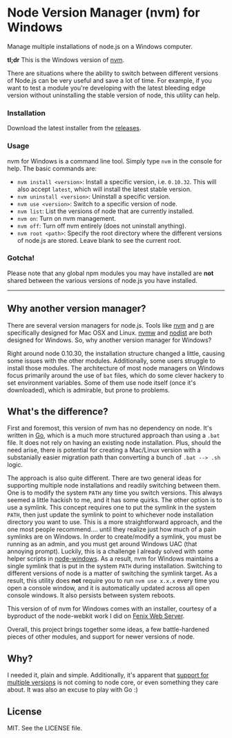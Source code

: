 # Node Version Manager (nvm) for Windows

Manage multiple installations of node.js on a Windows computer.

**tl;dr** This is the Windows version of [nvm](https://github.com/creationix/nvm).

There are situations where the ability to switch between different versions of Node.js can be very
useful and save a lot of time. For example, if you want to test a module you're developing with the latest
bleeding edge version without uninstalling the stable version of node, this utility can help.

### Installation

Download the latest installer from the [releases](https://github.com/coreybutler/nvm/releases).

### Usage

nvm for Windows is a command line tool. Simply type `nvm` in the console for help. The basic commands are:

- `nvm install <version>`: Install a specific version, i.e. `0.10.32`. This will also accept `latest`, which will install the latest stable version.
- `nvm uninstall <version>`: Uninstall a specific version.
- `nvm use <version>`: Switch to a specific version of node.
- `nvm list`: List the versions of node that are currently installed.
- `nvm on`: Turn on nvm management.
- `nvm off`: Turn off nvm entirely (does not uninstall anything).
- `nvm root <path>`: Specify the root directory where the different versions of node.js are stored. Leave <path> blank to see the current root.

### Gotcha!

Please note that any global npm modules you may have installed are **not** shared between the various versions of node.js you have installed.

---

## Why another version manager?

There are several version managers for node.js. Tools like [nvm](https://github.com/creationix/nvm) and [n](https://github.com/visionmedia/n)
are specifically designed for Mac OSX and Linux. [nvmw](https://github.com/hakobera/nvmw) and [nodist](https://github.com/marcelklehr/nodist)
are both designed for Windows. So, why another version manager for Windows?

Right around node 0.10.30, the installation structure changed a little, causing some issues with the other modules. Additionally, some users
struggle to install those modules. The architecture of most node managers on Windows focus primarily around the use of `bat` files, which
do some clever hackery to set environment variables. Some of them use node itself (once it's downloaded), which is admirable, but prone to
problems.

## What's the difference?

First and foremost, this version of nvm has no dependency on node. It's written in [Go](http://golang.org/), which is a much more structured
approach than using a `.bat` file. It does not rely on having an existing node installation. Plus, should the need arise, there is potential
for creating a Mac/Linux version with a substanially easier migration path than converting a bunch of `.bat --> .sh` logic.

The approach is also quite different. There are two general ideas for supporting multiple node installations and readily switching between them.
One is to modify the system `PATH` any time you switch versions. This always seemed a little hackish to me, and it has some quirks. The other option
is to use a symlink. This concept requires one to put the symlink in the system `PATH`, then just update the symlink to point to whichever node
installation directory you want to use. This is a more straightforward approach, and the one most people recommend.... until they realize just how much
of a pain symlinks are on Windows. In order to create/modify a symlink, you must be running as an admin, and you must get around Windows UAC (that
annoying prompt). Luckily, this is a challenge I already solved with some helper scripts in [node-windows](http://github.com/coreybutler/node-windows).
As a result, nvm for Windows maintains a single symlink that is put in the system `PATH` during installation. Switching to different versions of node
is a matter of switching the symlink target. As a result, this utility does **not** require you to run `nvm use x.x.x` every time you open a console
window, and it is automatically updated across all open console windows. It also persists between system reboots.

This version of of nvm for Windows comes with an installer, courtesy of a byproduct of the node-webkit work I did on [Fenix Web Server](http://fenixwebserver.com).

Overall, this project brings together some ideas, a few battle-hardened pieces of other modules, and support for newer versions of node.

## Why?

I needed it, plain and simple. Additionally, it's apparent that [support for multiple versions](https://github.com/joyent/node/issues/8075) is not
coming to node core, or even something they care about. It was also an excuse to play with Go :)

## License

MIT. See the LICENSE file.
